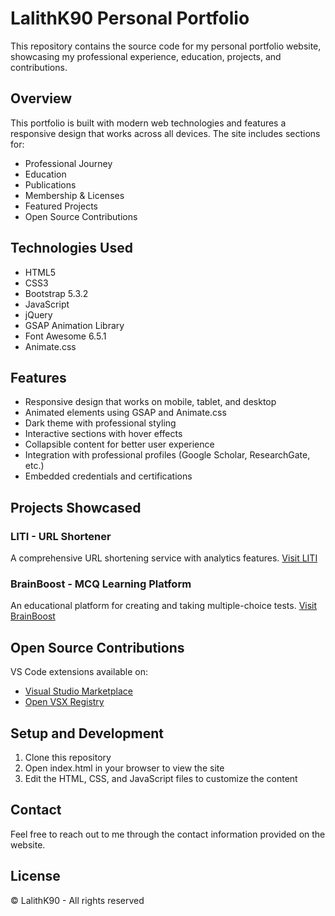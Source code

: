 # LalithK90 Personal Portfolio

This repository contains the source code for my personal portfolio website, showcasing my professional experience, education, projects, and contributions.

## Overview

This portfolio is built with modern web technologies and features a responsive design that works across all devices. The site includes sections for:

- Professional Journey
- Education
- Publications
- Membership & Licenses
- Featured Projects
- Open Source Contributions

## Technologies Used

- HTML5
- CSS3
- Bootstrap 5.3.2
- JavaScript
- jQuery
- GSAP Animation Library
- Font Awesome 6.5.1
- Animate.css

## Features

- Responsive design that works on mobile, tablet, and desktop
- Animated elements using GSAP and Animate.css
- Dark theme with professional styling
- Interactive sections with hover effects
- Collapsible content for better user experience
- Integration with professional profiles (Google Scholar, ResearchGate, etc.)
- Embedded credentials and certifications

## Projects Showcased

### LITI - URL Shortener
A comprehensive URL shortening service with analytics features.
[Visit LITI](https://liti.cyou/)

### BrainBoost - MCQ Learning Platform
An educational platform for creating and taking multiple-choice tests.
[Visit BrainBoost](https://brainboost.cyou/)

## Open Source Contributions

VS Code extensions available on:
- [Visual Studio Marketplace](https://marketplace.visualstudio.com/publishers/LalithK90)
- [Open VSX Registry](https://open-vsx.org/namespace/LalithK90)

## Setup and Development

1. Clone this repository
2. Open index.html in your browser to view the site
3. Edit the HTML, CSS, and JavaScript files to customize the content

## Contact

Feel free to reach out to me through the contact information provided on the website.

## License

© LalithK90 - All rights reserved